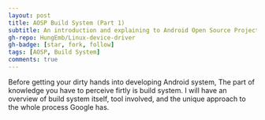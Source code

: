 ```yaml
---
layout: post
title: AOSP Build System (Part 1)
subtitle: An introduction and explaining to Android Open Source Project build system
gh-repo: HungEmb/Linux-device-driver
gh-badge: [star, fork, follow]
tags: [AOSP, Build System]
comments: true
---
```

Before getting your dirty hands into developing Android system, The part of knowledge you have to perceive firtly is build system. I will have an overview of build system itself, tool involved, and the unique approach to the whole process Google has.
